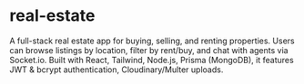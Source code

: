 # real-estate
A full-stack real estate app for buying, selling, and renting properties. Users can browse listings by location, filter by rent/buy, and chat with agents via Socket.io. Built with React, Tailwind, Node.js, Prisma (MongoDB), it features JWT &amp; bcrypt authentication, Cloudinary/Multer uploads. 
